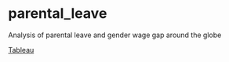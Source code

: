 # parental_leave
Analysis of parental leave and gender wage gap around the globe

[Tableau](https://public.tableau.com/app/profile/alex.herron/viz/Analysisofmaternityleaveandwagegaps/Dashboard1)
